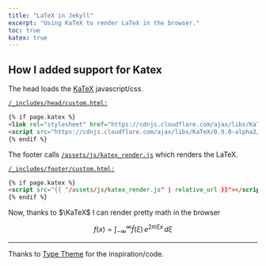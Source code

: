 ```yaml
---
title: "LaTeX in Jekyll"
excerpt: "Using KaTeX to render LaTeX in the browser."
toc: true
katex: true
---
```


## How I added support for Katex

The head loads the [KaTeX](https://github.com/Khan/KaTeX) javascript/css.


[`/_includes/head/custom.html:`](/_includes/head/custom.html)
```html
{% if page.katex %}
<link rel="stylesheet" href="https://cdnjs.cloudflare.com/ajax/libs/KaTeX/0.9.0-alpha2/katex.min.css" integrity="sha384-exe4Ak6B0EoJI0ogGxjJ8rn+RN3ftPnEQrGwX59KTCl5ybGzvHGKjhPKk/KC3abb" crossorigin="anonymous">
<script src="https://cdnjs.cloudflare.com/ajax/libs/KaTeX/0.9.0-alpha2/katex.min.js" integrity="sha384-OMvkZ24ANLwviZR2lVq8ujbE/bUO8IR1FdBrKLQBI14Gq5Xp/lksIccGkmKL8m+h" crossorigin="anonymous"></script>
{% endif %}
```

The footer calls [`/assets/js/katex_render.js`](/assets/js/katex_render.js) which renders the LaTeX.


[`/_includes/footer/custom.html:`](/_includes/footer/custom.html)
```html
{% if page.katex %}
<script src="{{ "/assets/js/katex_render.js" | relative_url }}"></script>
{% endif %}
```

Now, thanks to $\KaTeX$ I can render pretty math in the browser

$$ f(x) = \int_{-\infty}^\infty \hat f(\xi)\,e^{2 \pi i \xi x} \,d\xi $$


---
Thanks to [Type Theme](https://github.com/rohanchandra/type-theme) for the inspiration/code.
